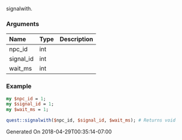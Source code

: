 signalwith.
### Arguments
**Name**|**Type**|**Description**
:---|:---|:---
npc_id|int|
signal_id|int|
wait_ms|int|

### Example

```perl
my $npc_id = 1;
my $signal_id = 1;
my $wait_ms = 1;

quest::signalwith($npc_id, $signal_id, $wait_ms); # Returns void
```


Generated On 2018-04-29T00:35:14-07:00